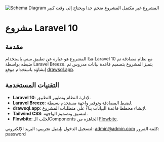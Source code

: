 ![Schema Diagram](https://github.com/user-attachments/assets/064f9b73-c661-45ed-b6fd-b25dc587036f)
المشروع غير مكتمل
المشروع ضخم جدا ويحتاج إلى وقت كبير

# مشروع Laravel 10

## مقدمة
هذا المشروع هو عبارة عن تطبيق مبني باستخدام Laravel 10 مع نظام مصادقة تم ضبطه بواسطة Laravel Breeze. يتميز المشروع بتصميم قاعدة بيانات مدروس تم إنشاؤه باستخدام موقع [drawsql.app](https://drawsql.app).

## التقنيات المستخدمة
- **Laravel 10**: لإدارة النظام وتطوير التطبيق.
- **Laravel Breeze**: لضبط المصادقة وتوفير واجهة مستخدم بسيطة.
- **drawsql.app**: لإنشاء مخطط قاعدة البيانات بناءً على متطلبات المشروع.
- **Tailwind CSS**: لتنسيق وتصميم الواجهة.
- **Flowbite**: لجلب الـComponents الجاهزة من [Flowbite](https://flowbite.com).


لتسجيل الدخول بإيميل تجريبي:
البريد الإلكتروني: admin@admin.com
كلمة المرور: password
